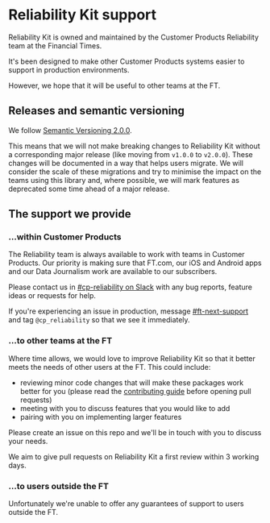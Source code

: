# Reliability Kit support

Reliability Kit is owned and maintained by the Customer Products Reliability team at the Financial Times.

It's been designed to make other Customer Products systems easier to support in production environments.

However, we hope that it will be useful to other teams at the FT.

## Releases and semantic versioning

We follow [Semantic Versioning 2.0.0](https://semver.org/spec/v2.0.0.html).

This means that we will not make breaking changes to Reliability Kit without a corresponding major
release (like moving from `v1.0.0` to `v2.0.0`). These changes will be documented in a way that helps
users migrate. We will consider the scale of these migrations and try to minimise the impact on the
teams using this library and, where possible, we will mark features as deprecated some time ahead
of a major release.

## The support we provide

### …within Customer Products

The Reliability team is always available to work with teams in Customer Products. Our priority is making
sure that FT.com, our iOS and Android apps and our Data Journalism work are available to our subscribers.

Please contact us in [#cp-reliability on Slack](https://financialtimes.slack.com/archives/C02B89GEQHF) with
any bug reports, feature ideas or requests for help.

If you're experiencing an issue in production, message [#ft-next-support](https://financialtimes.slack.com/archives/C042NBBTM) and tag `@cp_reliability` so that we see it immediately.

### …to other teams at the FT

Where time allows, we would love to improve Reliability Kit so that it better meets the needs of other
users at the FT. This could include:

- reviewing minor code changes that will make these packages work better for you (please read the [contributing guide](https://github.com/Financial-Times/dotcom-reliability-kit/blob/main/docs/contributing.md) before opening pull requests)
- meeting with you to discuss features that you would like to add
- pairing with you on implementing larger features

Please create an issue on this repo and we'll be in touch with you to discuss your needs.

We aim to give pull requests on Reliability Kit a first review within 3 working days.

### …to users outside the FT

Unfortunately we're unable to offer any guarantees of support to users outside the FT.
